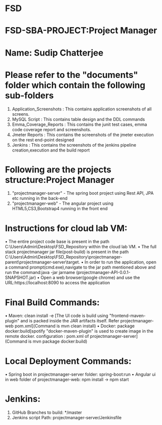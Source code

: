 # FSD

# FSD-SBA-PROJECT:Project Manager
# Name: Sudip Chatterjee
# Please refer to the "documents" folder which contain the following sub-folders
1.	Application_Screenshots : This contains application screenshots of all screens.
2.	MySQL Script : This contains table design and the DDL commands
3.	Emma_Coverage_Reports : This contains the junit test cases, emma code coverage report and screenshots.
4.	Jmeter Reports : This contains the screenshots of the jmeter execution on the rest end-point designed
5.	Jenkins : This contains the screenshots of the jenkins pipeline creation,execution and the build report
# Following are the projects structure:Project Manager
1.	"projectmanager-server" - The spring boot project using Rest API, JPA etc running in the back-end
2.	"projectmanager-web" - The angular project using HTML5,CS3,Bootstrap4 running in the front end
# Instructions for cloud lab VM:
•	The entire project code base is present in the path C:\Users\Admin\Desktop\FSD_Repository within the cloud lab VM.
•	The full stack projectmanager jar file(post-build) is present in the path C:\Users\Admin\Desktop\FSD_Repository\projectmanager-parent\projectmanager-server\target.
•	In order to run the application, open a command prompt(cmd.exe),navigate to the jar path mentioned above and run the command:java -jar jarname (projectmanager-API-0.0.1-SNAPSHOT.jar)
•	Open a web browser(google chrome) and use the URL:https://localhost:8090 to access the application
# Final Build Commands:
•	Maven: clean install -e [The UI code is build using "frontend-maven-plugin" and is packed inside the JAR artifacts itself. Refer projectmanager-web pom.xml](Command is mvn clean install)
•	Docker: package docker:build[spotify "docker-maven-plugin" is used to create image in the remote docker. configuration : pom.xml of projectmanager-server](Command is mvn package docker:build)
# Local Deployment Commands:
•	Spring boot in projectmanager-server folder: spring-boot:run
•	Angular ui in web folder of projectmanager-web: npm install -> npm start
# Jenkins:
1.	GitHub Branches to build: */master
2.	Jenkins script Path: projectmanager-server/Jenkinsfile
